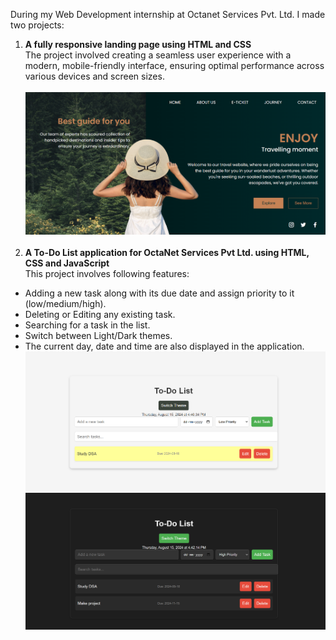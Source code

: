 During my Web Development internship at Octanet Services Pvt. Ltd. I made two projects:
1. **A fully responsive landing page using HTML and CSS** </br>
The project involved creating a seamless user experience with a modern, mobile-friendly interface, ensuring optimal performance across various devices and screen sizes.</br></br>
![Landing Page](https://github.com/Priyanshii1511/OCTANET_AUGUST/blob/main/images/LandingPage.png)</br></br>
2. **A To-Do List application for OctaNet Services Pvt Ltd. using HTML, CSS and JavaScript**</br>
This project involves following features:
* Adding a new task along with its due date and assign priority to it (low/medium/high).
* Deleting or Editing any existing task.
* Searching for a task in the list.
* Switch between Light/Dark themes.
* The current day, date and time are also displayed in the application. </br>
![To Do List Light](https://github.com/Priyanshii1511/OCTANET_AUGUST/blob/main/images/ToDoList1.png)</br>
![To Do List Dark](https://github.com/Priyanshii1511/OCTANET_AUGUST/blob/main/images/ToDoList2.png)